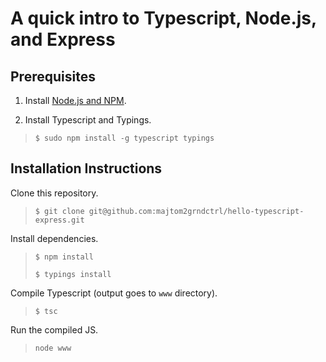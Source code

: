 # A quick intro to Typescript, Node.js, and Express

## Prerequisites

1. Install [Node.js and NPM](https://nodejs.org).

2. Install Typescript and Typings.

> `$ sudo npm install -g typescript typings`

## Installation Instructions

Clone this repository.

> `$ git clone git@github.com:majtom2grndctrl/hello-typescript-express.git`

Install dependencies.

> `$ npm install`
>
> `$ typings install`

Compile Typescript (output goes to `www` directory).

> `$ tsc`

Run the compiled JS.

> `node www`
